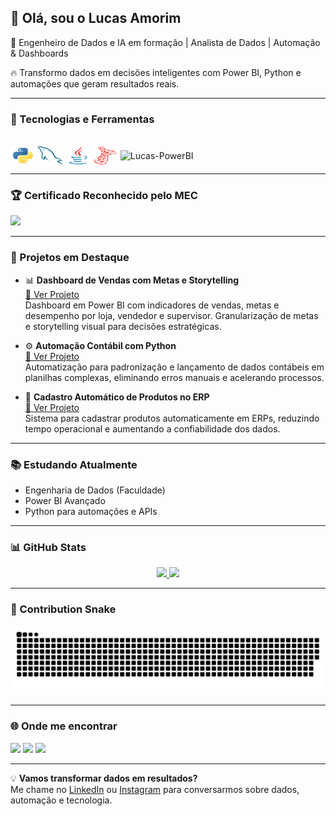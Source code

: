 ## 👋 Olá, sou o Lucas Amorim

🎯 Engenheiro de Dados e IA em formação | Analista de Dados | Automação & Dashboards

🔥 Transformo dados em decisões inteligentes com Power BI, Python e automações que geram resultados reais.

---

### 🚀 Tecnologias e Ferramentas

<div style="display: inline_block"><br>
  <img align="center" alt="Lucas-Python" height="30" width="40" src="https://raw.githubusercontent.com/devicons/devicon/master/icons/python/python-original.svg">
  <img align="center" alt="Lucas-SQL" height="30" width="40" src="https://raw.githubusercontent.com/devicons/devicon/master/icons/mysql/mysql-original.svg">
  <img align="center" alt="Lucas-Java" height="30" width="40" src="https://raw.githubusercontent.com/devicons/devicon/master/icons/java/java-original.svg">
  <img align="center" alt="Lucas-Excel" height="30" width="40" src="https://raw.githubusercontent.com/devicons/devicon/master/icons/microsoftsqlserver/microsoftsqlserver-plain.svg">
  <img align="center" alt="Lucas-PowerBI" height="30" width="40" src="https://img.icons8.com/color/48/power-bi.png">
</div>

---

### 🏆 Certificado Reconhecido pelo MEC

[<img src="https://xperiun.com/wp-content/uploads/2024/08/trilhas_portfolio-badges-trilhas.webp" width="100"/>](https://drive.google.com/file/d/1QFk3uUcfTkpYYfO9R8Ztpcc3XlODPqZ-/view)

---

### 💼 Projetos em Destaque

- 📊 **Dashboard de Vendas com Metas e Storytelling**  
  [🔗 Ver Projeto](https://github.com/Lucas-1234567890/analise-comercial)  
  Dashboard em Power BI com indicadores de vendas, metas e desempenho por loja, vendedor e supervisor. Granularização de metas e storytelling visual para decisões estratégicas.

- ⚙️ **Automação Contábil com Python**  
  [🔗 Ver Projeto](https://github.com/Lucas-1234567890/automacao_lancamentos_contabeis)  
  Automatização para padronização e lançamento de dados contábeis em planilhas complexas, eliminando erros manuais e acelerando processos.

- 🛒 **Cadastro Automático de Produtos no ERP**  
  [🔗 Ver Projeto](https://github.com/Lucas-1234567890/automacao-cadastro-produtos-erp)  
  Sistema para cadastrar produtos automaticamente em ERPs, reduzindo tempo operacional e aumentando a confiabilidade dos dados.

---

### 📚 Estudando Atualmente

- Engenharia de Dados (Faculdade)
- Power BI Avançado
- Python para automações e APIs

---

### 📊 GitHub Stats

<div align="center">
  <a href="https://github.com/Lucas-1234567890">
    <img height="160em" src="https://github-readme-stats.vercel.app/api?username=Lucas-1234567890&show_icons=true&theme=radical&include_all_commits=true&count_private=true"/>
    <img height="160em" src="https://github-readme-stats.vercel.app/api/top-langs/?username=Lucas-1234567890&layout=compact&langs_count=7&theme=radical"/>
  </a>
</div>

---

### 🐍 Contribution Snake

<div align="center">
  <img src="https://raw.githubusercontent.com/Lucas-1234567890/Lucas-1234567890/main/dist/github-contribution-grid-snake.svg" alt="snake gif" />
</div>



---

### 🌐 Onde me encontrar

<div> 
  <a href="https://www.instagram.com/engdados.lucas_amorim/" target="_blank"><img src="https://img.shields.io/badge/-Instagram-%23E4405F?style=for-the-badge&logo=instagram&logoColor=white" target="_blank"></a>
  <a href="https://www.threads.com/@engdados.lucas_amorim" target="_blank"><img src="https://img.shields.io/badge/Threads-000000?style=for-the-badge&logo=threads&logoColor=white" target="_blank"></a>
  <a href="https://www.linkedin.com/in/lucas-amorim-powerbi/" target="_blank"><img src="https://img.shields.io/badge/-LinkedIn-%230077B5?style=for-the-badge&logo=linkedin&logoColor=white" target="_blank"></a> 
</div>

---

💡 **Vamos transformar dados em resultados?**  
Me chame no [LinkedIn](https://www.linkedin.com/in/lucas-amorim-powerbi/) ou [Instagram](https://www.instagram.com/engdados.lucas_amorim/) para conversarmos sobre dados, automação e tecnologia.

